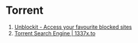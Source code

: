 # Torrent

1. [Unblockit - Access your favourite blocked sites](https://unblocked-pw.github.io)
2. [Torrent Search Engine | 1337x.to](https://1337x.to)
